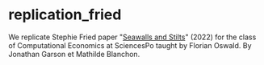 # replication_fried
We replicate Stephie Fried paper "[Seawalls and 
Stilts](https://academic.oup.com/restud/article/89/6/3303/6484653)" (2022) 
for the class of 
Computational Economics at SciencesPo taught by Florian Oswald. By Jonathan Garson et Mathilde Blanchon.
